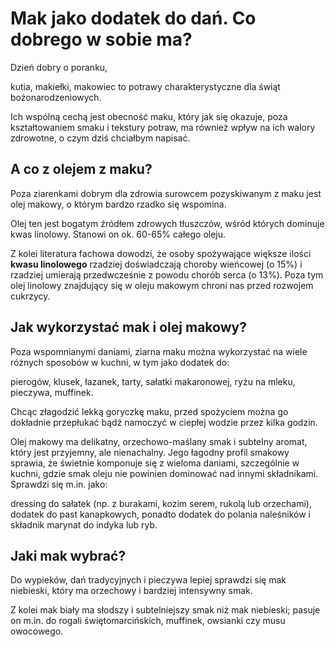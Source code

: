 # Mak jako dodatek do dań. Co dobrego w sobie ma?

Dzień dobry o poranku,

kutia, makiełki, makowiec to potrawy charakterystyczne dla świąt bożonarodzeniowych.

Ich wspólną cechą jest obecność maku, który jak się okazuje, poza kształtowaniem smaku i tekstury potraw, ma również wpływ na ich walory zdrowotne, o czym dziś chciałbym napisać.

## A co z olejem z maku?

Poza ziarenkami dobrym dla zdrowia surowcem pozyskiwanym z maku jest olej makowy, o którym bardzo rzadko się wspomina.

Olej ten jest bogatym źródłem zdrowych tłuszczów, wśród których dominuje kwas linolowy. Stanowi on ok. 60-65% całego oleju.

Z kolei literatura fachowa dowodzi, że osoby spożywające większe ilości **kwasu linolowego** rzadziej doświadczają choroby wieńcowej (o 15%) i rzadziej umierają przedwcześnie z powodu chorób serca (o 13%). Poza tym olej linolowy znajdujący się w oleju makowym chroni nas przed rozwojem cukrzycy.

## Jak wykorzystać mak i olej makowy?

Poza wspomnianymi daniami, ziarna maku można wykorzystać na wiele różnych sposobów w kuchni, w tym jako dodatek do:

pierogów, klusek, łazanek, tarty, sałatki makaronowej, ryżu na mleku, pieczywa, muffinek.

Chcąc złagodzić lekką goryczkę maku, przed spożyciem można go dokładnie przepłukać bądź namoczyć w ciepłej wodzie przez kilka godzin.

Olej makowy ma delikatny, orzechowo-maślany smak i subtelny aromat, który jest przyjemny, ale nienachalny. Jego łagodny profil smakowy sprawia, że świetnie komponuje się z wieloma daniami, szczególnie w kuchni, gdzie smak oleju nie powinien dominować nad innymi składnikami. Sprawdzi się m.in. jako:

dressing do sałatek (np. z burakami, kozim serem, rukolą lub orzechami), dodatek do past kanapkowych, ponadto dodatek do polania naleśników i składnik marynat do indyka lub ryb.

## Jaki mak wybrać?

Do wypieków, dań tradycyjnych i pieczywa lepiej sprawdzi się mak niebieski, który ma orzechowy i bardziej intensywny smak.

Z kolei mak biały ma słodszy i subtelniejszy smak niż mak niebieski; pasuje on m.in. do rogali świętomarcińskich, muffinek, owsianki czy musu owocowego.